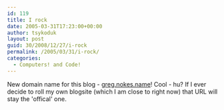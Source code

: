 ```yaml
---
id: 119
title: I rock
date: 2005-03-31T17:23:00+00:00
author: tsykoduk
layout: post
guid: 30/2008/12/27/i-rock
permalink: /2005/03/31/i-rock/
categories:
  - Computers! and Code!
---
```

New domain name for this blog - <a href="http://greg.nokes.name">greg.nokes.name</a>! Cool - hu? If I ever decide to roll my own blogsite (which I am close to right now) that <span class="caps">URL</span> will stay the 'offical' one.